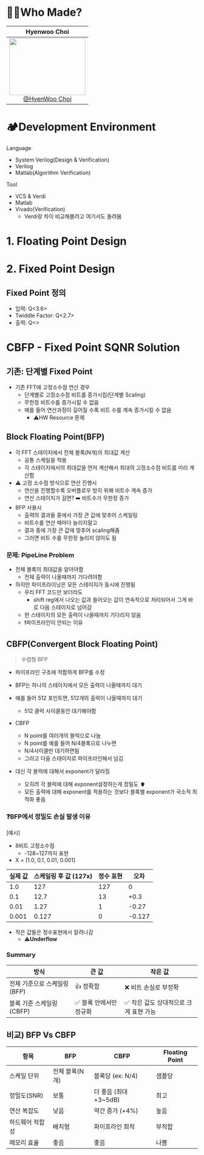 # 🙋‍♂️Who Made?

|                                             Hyenwoo Choi                                             |
| :--------------------------------------------------------------------------------------------------: |
| [<img src="https://img1.daumcdn.net/thumb/R720x0.q80/?scode=mtistory2&fname=https%3A%2F%2Ft1.daumcdn.net%2Fcfile%2Ftistory%2F20675B4C50BA149F1B" width=200 height=150> </br> @HyenWoo Choi](https://github.com/drgn88) |

# 🏕️Development Environment

Language
- System Verilog(Design & Verification)
- Verilog
- Matlab(Algorithm Verification)


Tool
- VCS & Verdi
- Matlab
- Vivado(Verification)
  - Verdi랑 차이 비교해볼려고 여기서도 돌려봄

# 1. Floating Point Design


# 2. Fixed Point Design

## Fixed Point 정의

- 입력: Q<3.6>
- Twiddle Factor: Q<2.7>
- 출력: Q<>

# CBFP -  Fixed Point SQNR Solution

## 기존: 단계별 Fixed Point
- 기존 FFT에 고정소수점 연산 경우
  - 단계별로 고정소수점 비트를 증가시킴(단계별 Scaling)
  - 무한정 비트수를 증가시킬 수 없음
  - 예를 들어 연산과정이 길어질 수록 비트 수를 계속 증가시킬 수 없음
    - ⚠️HW Resource 문제

## Block Floating Point(BFP)

- 각 FFT 스테이지에서 전체 블록(N개)의 최대값 계산
  - 공통 스케일을 적용
  - 각 스테이지에서의 최대값을 먼저 계산해서 최대의 고정소수점 비트를 미리 계산함
- ⚠️ 고정 소수점 방식으로 연산 진행시
  - 연산을 진행할수록 오버플로우 방지 위해 비트수 계속 증가
  - 연산 스테이지가 길면? ➡️ 비트수가 무한정 증가
- BFP 사용시
  - 출력의 결과들 중에서 가장 큰 값에 맞추어 스케일링
  - 비트수를 연산 때마다 늘리지말고
  - 결과 중에 가장 큰 값에 맞추어 scaling해줌
  - 그러면 비트 수를 무한정 늘리지 않아도 됨


### 문제: PipeLine Problem

- 전체 블록의 최대값을 알아야함
  - 전체 출력이 나올때까지 기다려야함
- 하지만 파이프라이닝은 모든 스테이지가 동시에 진행됨
  - 우리 FFT 코드만 보더라도
    - shift reg에서 나오는 값과 들어오는 값이 연속적으로 처리되어서 그게 바로 다음 스테이지로 넘어감
  - 한 스테이지의 모든 출력이 나올때까지 기다리지 않음
  - ❗파이프라인이 안되는 이유

## CBFP(Convergent Block Floating Point)
> 수렴형 BFP

- 파이프라인 구조에 적합하게 BFP를 수정
- BFP는 하나의 스테이지에서 모든 출력이 나올때까지 대기
- 예를 들어 512 포인트면, 512개의 출력이 나올때까지 대기
  - 512 클럭 사이클동안 대기해야함

- CBFP
  - N point를 여러개의 블럭으로 나눔
  - N point를 예를 들어 N/4블록으로 나누면
  - N/4사이클만 대기하면됨
  - 그러고 다음 스테이지로 파이프라인해서 넘김
  
- 대신 각 블럭에 대해서 exponent가 달라짐
  - 오히려 각 블럭에 대해 exponent설정하는게 정밀도 ⬆️
  - 모든 출력에 대해 exponent를 적용하는 것보다 블록별 exponent가 국소적 최적화 좋음

### ❓BFP에서 정밀도 손실 발생 이유

[예시]
- 8비트 고정소수점
  - -128~127까지 표현
- X = [1.0, 0.1, 0.01, 0.001]

| 실제 값 | 스케일링 후 값 (127x) | 정수 표현 | 오차   |
| ------- | --------------------- | --------- | ------ |
| 1.0     | 127                   | 127       | 0      |
| 0.1     | 12.7                  | 13        | +0.3   |
| 0.01    | 1.27                  | 1         | -0.27  |
| 0.001   | 0.127                 | 0         | -0.127 |

- 작은 값들은 정수표현에서 잘려나감
  - ⚠️**Underflow**

### Summary

| 방식                         | 큰 값                  | 작은 값                               |
| ---------------------------- | ---------------------- | ------------------------------------- |
| 전체 기준으로 스케일링 (BFP) | 👍 정확함               | ❌ 비트 손실로 부정확                  |
| 블록 기준 스케일링 (CBFP)    | ✅ 블록 안에서만 정규화 | ✅ 작은 값도 상대적으로 크게 표현 가능 |


## 비교) BFP Vs CBFP

| 항목            | BFP            | CBFP                   | Floating Point |
| --------------- | -------------- | ---------------------- | -------------- |
| 스케일 단위     | 전체 블록(N개) | 블록당 (ex: N/4)       | 샘플당         |
| 정밀도(SNR)     | 보통           | 더 좋음 (최대 +3\~5dB) | 최고           |
| 연산 복잡도     | 낮음           | 약간 증가 (+4%)        | 높음           |
| 하드웨어 적합성 | 배치형         | 파이프라인 최적        | 부적합         |
| 메모리 효율     | 좋음           | 좋음                   | 나쁨           |
